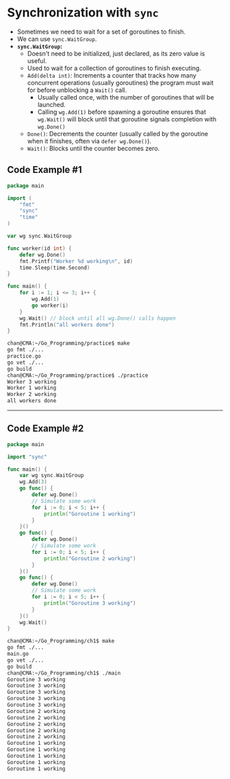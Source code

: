 # Synchronization with `sync`

- Sometimes we need to wait for a set of goroutines to finish.
- We can use `sync.WaitGroup`.
- **`sync.WaitGroup`:**
  - Doesn't need to be initialized, just declared, as its zero value is useful.
  - Used to wait for a collection of goroutines to finish executing.
  - `Add(delta int)`: Increments a counter that tracks how many concurrent operations (usually goroutines) the program must wait for before unblocking a `Wait()` call.
    - Usually called once, with the number of goroutines that will be launched.
    - Calling `wg.Add(1)` before spawning a goroutine ensures that `wg.Wait()` will block until that goroutine signals completion with `wg.Done()`
  - `Done()`: Decrements the counter (usually called by the goroutine when it finishes, often via `defer wg.Done()`).
  - `Wait()`: Blocks until the counter becomes zero.
  

## Code Example #1

```go
package main

import (
	"fmt"
	"sync"
	"time"
)

var wg sync.WaitGroup

func worker(id int) {
	defer wg.Done()
	fmt.Printf("Worker %d working\n", id)
	time.Sleep(time.Second)
}

func main() {
	for i := 1; i <= 3; i++ {
		wg.Add(1)
		go worker(i)
	}
	wg.Wait() // block until all wg.Done() calls happen
	fmt.Println("all workers done")
}
```

```sh
chan@CMA:~/Go_Programming/practice$ make
go fmt ./...
practice.go
go vet ./...
go build
chan@CMA:~/Go_Programming/practice$ ./practice
Worker 3 working
Worker 1 working
Worker 2 working
all workers done
```

---

## Code Example #2

```go
package main

import "sync"

func main() {
	var wg sync.WaitGroup
	wg.Add(3)
	go func() {
		defer wg.Done()
		// Simulate some work
		for i := 0; i < 5; i++ {
			println("Goroutine 1 working")
		}
	}()
	go func() {
		defer wg.Done()
		// Simulate some work
		for i := 0; i < 5; i++ {
			println("Goroutine 2 working")
		}
	}()
	go func() {
		defer wg.Done()
		// Simulate some work
		for i := 0; i < 5; i++ {
			println("Goroutine 3 working")
		}
	}()
	wg.Wait()
}
```

```sh
chan@CMA:~/Go_Programming/ch1$ make
go fmt ./...
main.go
go vet ./...
go build
chan@CMA:~/Go_Programming/ch1$ ./main
Goroutine 3 working
Goroutine 3 working
Goroutine 3 working
Goroutine 3 working
Goroutine 3 working
Goroutine 2 working
Goroutine 2 working
Goroutine 2 working
Goroutine 2 working
Goroutine 2 working
Goroutine 1 working
Goroutine 1 working
Goroutine 1 working
Goroutine 1 working
Goroutine 1 working
```

